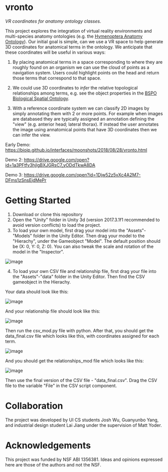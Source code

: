# vronto

_VR coordinates for anatomy ontology classes._

This project explores the integration of virtual reality environments and multi-species anatomy ontologies (e.g. the [Hymenoptera Anatomy Ontology](http://portal.hymao.org)).  Our initial goal is simple, can we use a VR space to help generate 3D coordinates for anatomical terms in the ontology.  We anticipate that these coordinates will be useful in various ways:

1) By placing anatomical terms in a space corresponding to where they are roughly found on an organism we can use the cloud of points as a navigation system.  Users could highlight points on the head and return those terms that correspond to that space.

2) We could use 3D coordinates to _infer_ the relative topological relationships among terms, e.g. see the object properties in the [BSPO Biological Spatial Ontology](http://www.obofoundry.org/ontology/bspo.html).

3) With a reference coordinate system we can classify 2D images by simply annotating them with 2 or more points.  For example when images are databased they are typically assigned an annotation defining the "view" (e.g. anterior head; lateral thorax).  If instead the user annotates the image using annatomical points that have 3D coordinates then we can infer the view.

Early Demo: https://bioip.github.io/interfaces/moonshots/2018/08/28/vronto.html

Demo 2: https://drive.google.com/open?id=1a3PFtfv3hjlgBXJGRsC7_yODdTkwA8DA

Demo 3: https://drive.google.com/open?id=1Djw52z5vXc4A2M7-DFms1zSnsEjdMePr

# Getting Started

1) Download or clone this repository
2) Open the "Unity" folder in Unity 3d (version 2017.3.1f1 recommended to avoid version conflicts) to load the project.
3) To load your own model, first drag your model into the "Assets"-"Models" folder in the Unity Editor. Then drag your model to the "Hierachy", under the Gameobject "Model". The default position should be (X: 0, Y: 0, Z: 0). You can also tweak the scale and rotation of the model in the "Inspector".

![image](https://user-images.githubusercontent.com/36896710/53604222-7f0ab300-3b79-11e9-809e-2dd6243353e1.png)

4) To load your own CSV file and relationship file, first drag your file into the "Assets"-"data" folder in the Unity Editor. Then find the CSV gameobject in the Hierachy.

Your data should look like this:

![image](https://user-images.githubusercontent.com/36896710/54091682-e2060200-4350-11e9-9435-8fd497542208.png)

And your relationship file should look like this:

![image](https://user-images.githubusercontent.com/36896710/57106712-bcafc780-6cf3-11e9-81ec-79f148620f42.png)

Then run the csv_mod.py file with python. After that, you should get the data_final.csv file which looks like this, with coordinates assigned for each term.

![image](https://user-images.githubusercontent.com/36896710/57106616-7ce8e000-6cf3-11e9-9250-58154e5ee5ec.png)

And you should get the relationships_mod file which looks like this:

![image](https://user-images.githubusercontent.com/36896710/57106821-f84a9180-6cf3-11e9-8e0c-57bdd016a166.png)

Then use the final version of the CSV file - "data_final.csv". Drag the CSV file to the variable "File" in the CSV script component.


# Collaboration

The project was developed by UI CS students Josh Wu, Guanyunbo Yang, and industrial design student Lai Jiang under the supervision of Matt Yoder.

# Acknowledgements

This project was funded by NSF ABI 1356381. Ideas and opinions expressed here are those of the authors and not the NSF. 

